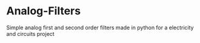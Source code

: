 # Analog-Filters
Simple analog first and second order filters made in python for a electricity and circuits project
